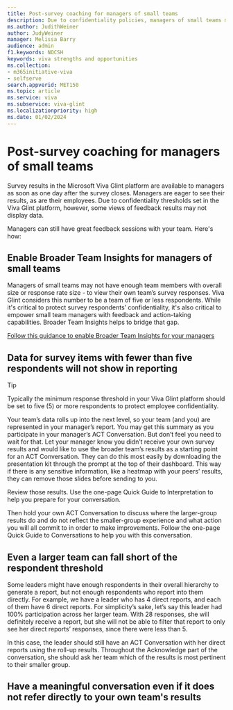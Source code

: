 ```yaml
---
title: Post-survey coaching for managers of small teams
description: Due to confidentiality policies, managers of small teams may not see survey reports directly from their own team. Empower these managers with Broader Team Insights so all managers and employees can benefit from survey feedback.
ms.author: JudithWeiner
author: JudyWeiner
manager: Melissa Barry
audience: admin
f1.keywords: NOCSH
keywords: viva strengths and opportunities
ms.collection:  
- m365initiative-viva
- selfserve 
search.appverid: MET150 
ms.topic: article
ms.service: viva
ms.subservice: viva-glint
ms.localizationpriority: high
ms.date: 01/02/2024
---
```


# Post-survey coaching for managers of small teams

Survey results in the Microsoft Viva Glint platform are available to managers as soon as one day after the survey closes. Managers are eager to see their results, as are their employees. Due to confidentiality thresholds set in the Viva Glint platform, however, some views of feedback results may not display data.

Managers can still have great feedback sessions with your team. Here's how: 

## Enable Broader Team Insights for managers of small teams

Managers of small teams may not have enough team members with overall size or response rate size - to view their own team’s survey responses. Viva Glint considers this number to be a team of five or less respondents. While it's critical to protect survey respondents’ confidentiality, it's also critical to empower small team managers with feedback and action-taking capabilities. Broader Team Insights helps to bridge that gap.

[Follow this guidance to enable Broader Team Insights for your managers](https://go.microsoft.com/fwlink/?linkid=2231012)

## Data for survey items with fewer than five respondents will not show in reporting

> [!TIP]
> Typically the minimum response threshold in your Viva Glint platform should be set to five (5) or more respondents to protect employee confidentiality.

Your team’s data rolls up into the next level, so your team (and you) are represented in your manager’s report. You may get this summary as you participate in your manager’s ACT Conversation. But don’t feel you need to wait for that. Let your manager know you didn’t receive your own survey results and would like to use the broader team’s results as a starting point for an ACT Conversation. They can do this most easily by downloading the presentation kit through the prompt at the top of their dashboard. This way if there is any sensitive information, like a heatmap with your peers’ results, they can remove those slides before sending to you.

Review those results. Use the one-page Quick Guide to Interpretation to help you prepare for your conversation.

Then hold your own ACT Conversation to discuss where the larger-group results do and do not reflect the smaller-group experience and what action you will all commit to in order to make improvements. Follow the one-page Quick Guide to Conversations to help you with this conversation.

## Even a larger team can fall short of the respondent threshold

Some leaders might have enough respondents in their overall hierarchy to generate a report, but not enough respondents who report into them directly. For example, we have a leader who has 4 direct reports, and each of them have 6 direct reports. For simplicity’s sake, let’s say this leader had 100% participation across her larger team. With 28 responses, she will definitely receive a report, but she will not be able to filter that report to only see her direct reports’ responses, since there were less than 5.

In this case, the leader should still have an ACT Conversation with her direct reports using the roll-up results. Throughout the Acknowledge part of the conversation, she should ask her team which of the results is most pertinent to their smaller group.

## Have a meaningful conversation even if it does not refer directly to your own team's results
